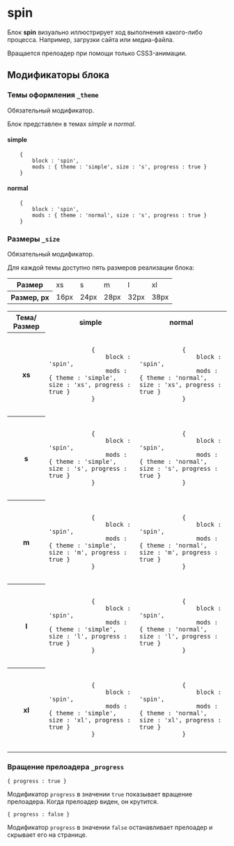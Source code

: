 # spin

Блок **spin** визуально иллюстрирует ход выполнения какого-либо процесса. Например, загрузки сайта или медиа-файла.

Вращается прелоадер при помощи только CSS3-анимации.

## Модификаторы блока

### Темы оформления `_theme`

Обязательный модификатор.

Блок представлен в темах *simple* и *normal*.

#### simple

```bemjson
    {
        block : 'spin',
        mods : { theme : 'simple', size : 's', progress : true }
    }
```

#### normal

```bemjson
    {
        block : 'spin',
        mods : { theme : 'normal', size : 's', progress : true }
    }
```

### Размеры `_size`

Обязательный модификатор.

Для каждой темы доступно пять размеров реализации блока:

<table>
  <tr>
    <th>Размер</th>
    <td>xs</td>
    <td>s</td>
    <td>m</td>
    <td>l</td>
    <td>xl</td>
  </tr>
  <tr>
    <th>Размер, px</th>
    <td>16px</td>
    <td>24px</td>
    <td>28px</td>
    <td>32px</td>
    <td>38px</td>
  </tr>
</table>



<table>
  <tr>
    <th>Тема/Размер</th>
    <th>simple</th>
    <th>normal</th>
  </tr>
  <tr>
    <th>xs</th>
    <td>
        <pre><code>
            {
                block : 'spin',
                mods : { theme : 'simple', size : 'xs', progress : true }
            }
        </pre></code>
    </td>
    <td>
        <pre><code>
            {
                block : 'spin',
                mods : { theme : 'normal', size : 'xs', progress : true }
            }
        </pre></code>
    </td>
  </tr>
  <tr>
    <th>s</th>
    <td>
        <pre><code>
            {
                block : 'spin',
                mods : { theme : 'simple', size : 's', progress : true }
            }
        </pre></code>
    </td>
    <td>
        <pre><code>
            {
                block : 'spin',
                mods : { theme : 'normal', size : 's', progress : true }
            }
        </pre></code>
    </td>
  </tr>
  <tr>
    <th>m</th>
    <td>
        <pre><code>
            {
                block : 'spin',
                mods : { theme : 'simple', size : 'm', progress : true }
            }
        </pre></code>
    </td>
    <td>
        <pre><code>
            {
                block : 'spin',
                mods : { theme : 'normal', size : 'm', progress : true }
            }
        </pre></code>
    </td>
  </tr>
  <tr>
    <th>l</th>
    <td>
        <pre><code>
            {
                block : 'spin',
                mods : { theme : 'simple', size : 'l', progress : true }
            }
        </pre></code>
    </td>
    <td>
        <pre><code>
            {
                block : 'spin',
                mods : { theme : 'normal', size : 'l', progress : true }
            }
        </pre></code>
    </td>
  </tr>
  <tr>
    <th>xl</th>
    <td>
        <pre><code>
            {
                block : 'spin',
                mods : { theme : 'simple', size : 'xl', progress : true }
            }
        </pre></code>
    </td>
    <td>
        <pre><code>
            {
                block : 'spin',
                mods : { theme : 'normal', size : 'xl', progress : true }
            }
        </pre></code>
    </td>
  </tr>
</table>

### Вращение прелоадера `_progress`

`{ progress : true }`

Модификатор `progress` в значении `true` показывает вращение прелоадера. Когда прелоадер виден, он крутится.

`{ progress : false }`

Модификатор `progress` в значении `false` останавливает прелоадер и скрывает его на странице.
